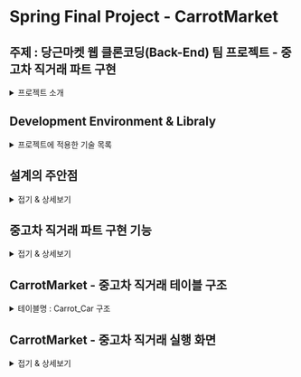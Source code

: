# Spring Final Project - CarrotMarket

## 주제 : 당근마켓 웹 클론코딩(Back-End) 팀 프로젝트 - 중고차 직거래 파트 구현
<details>
  <summary>프로젝트 소개</summary>

  - 국비 교육원 시절 파이널 프로젝트를 진행하며, 팀원들과 협의하여 무엇을 만들어 볼까?<br>
  하고 고민하다가 모두가 FE 보다는 BE쪽에 더 많은 흥미를 느끼고 있어서,<br>
  만들어 보고 싶은 기능들을 토론하여 정리하고 추려 보니<br>
  중고거래 플랫폼으로 유명한 "**당근마켓**" 웹 사이트가 적합 하겠다는<br>
  결론이 나오게 되어 진행하게 되었습니다.<br>

  - 해당 프로젝트는 프론트엔트 부분은 원본 사이트와 유사하게 개발 되었고,<br>
    백엔드 부분을 더 중점적으로 개발하게 된 첫 클론 코딩 팀 프로젝트 입니다.

  - **본 ReadMe 파일은 전체 프로젝트의 일부만 있으며,<br>
    필자 본인이 작업한 파트에 대한 내용만 게시되어 있음을 알려드립니다.**
  
  - **개발기간 : 23.05.15 ~ 23.6.13**

</details>

## Development Environment & Libraly
<details>
  <summary>프로젝트에 적용한 기술 목록</summary>
  
- **BE : Java(jdk15.0.2 version), SpringFramework(5.3.26 version) - Spring Legacy Project, Mybatis, Maven**
- **FE : HTML5, CSS3, JSP(Servlet), J-Query(A-Jax), JavaScript, BootStrap4**
- **DB : Oracle (DB & SQL)**
- **Server(WAS) : Apache Tomcat 9.0**
- **IDE(TOOL) : STS(3.9.18 version), SQLDEVELOPER(Oracle11g)**

</details>

## 설계의 주안점
<details>
  <summary>접기 & 상세보기</summary><br>

  - **당근마켓 웹 사이트에는 로그인/회원가입 기능이 QR코드로 인증받아서 앱과 연동되도록<br>
      처리 되어 있어서 별도로 로그인/회원가입 기능을 추가하였습니다.**
  - 프론트단 디자인은 벤치마킹한 원본 사이트와 최대한 비슷하게 구현 하였습니다.
  - 백엔드 부분을 중점적으로 개발 하였습니다.
</details>

## 중고차 직거래 파트 구현 기능
<details>
  <summary>접기 & 상세보기</summary><br>
  
- **로그인/회원가입**
- **게시판 (C, R, U, D) 기능 구현 (쇼핑몰 이미지 리스트 형식)**
- **파일 업로드 & 다운로드 기능 구현, 업로드 이미지 썸네일 형식으로 출력 (구현)**
- **페이징 처리**
- **카카오맵 api 연동**

</details>

## CarrotMarket - 중고차 직거래 테이블 구조
<details>
<summary>테이블명 : Carrot_Car 구조</summary><br><br>
  
![carrot_car - DB 테이블 구조](https://github.com/itrecipe/carrotmarket_project/assets/40875025/5174a4fc-688b-47e5-b287-f3bcd23016b3)
</details>

## CarrotMarket - 중고차 직거래 실행 화면
<details>
  <summary>접기 & 상세보기</summary><br><br>
  
  <summary>메인</summary><br>

  - CarrotMarket 메인 화면 입니다.
  
  ![carrotmarket_메인](https://github.com/itrecipe/carrotmarket_project/assets/40875025/0459cb81-e3bb-44f4-81bc-2209f6e12ddc)

  <summary>로그인</summary><br>

  ![carrotmarket_로그인](https://github.com/itrecipe/carrotmarket_project/assets/40875025/8915a1f1-ae69-45a8-8c2a-f48b08a2c27e)

  <summary>회원가입</summary><br>
  
  ![carrotmarket_회원가입](https://github.com/itrecipe/carrotmarket_project/assets/40875025/6409ab06-9c6e-4c82-a8ef-abff16012c26)

  <summary>중고차 직거래_메인</summary><br>
  - 메인 화면 상단은 BS4의 케러셀을 이용하였으며, 상품이 노출될 아래 페이지에는 이미지 리스트 형식으로 구현하였습니다.<br>
  - 케러셀 기능 하단에 "게시글 등록" 창으로 이동하여 매물 등록을 할 수 있도록 구현 하였습니다.<br><br>
  
  ![carrotmarket_중고차직거래_메인](https://github.com/itrecipe/carrotmarket_project/assets/40875025/b3a0177b-b698-461f-abd3-e2a2cfae7114)

  <summary>중고차 직거래_게시글 등록 & 파일 업로드</summary><br>
  - 게시글 등록을 할 수 있는 페이지이며, 파일(사진) 업로드와 함께 수행 할 수 있도록 구현 되었습니다.<br>

  ![image](https://github.com/itrecipe/carrotmarket_project/assets/40875025/90b9a6be-1d6f-4858-bc18-3eb2a192e69d)

  <summary>중고차 직거래_상세보기(1)</summary><br>
  - 게시글 상세보기 페이지 입니다.
  - 차량 등록에 필요한 정보들을 모두 입력하도록 구현 되었습니다.
  - 아래쪽에 현재 매물의 위치를 알 수 있도록 카카오맵 api를 사용하여 구현 하였습니다.
  - 댓글 기능이 구현 되어 있으나, 현재 미완성 입니다. (현재 작업 중)
  
  ![image](https://github.com/itrecipe/carrotmarket_project/assets/40875025/67d84119-9246-4d6f-b327-abf305f63231)
  
  <summary>중고차 직거래_상세보기(2)</summary><br>
  
  
  ![image](https://github.com/itrecipe/carrotmarket_project/assets/40875025/6da0c9ce-45bb-416a-a7a5-6b5446fc0e05)
  
  <summary>중고차 직거래_상세보기(3)</summary><br>
  
  ![image](https://github.com/itrecipe/carrotmarket_project/assets/40875025/ed88f0c5-8859-4eff-bf58-74b2d3f9b5e0)

  
  <summary>중고차 직거래_수정</summary><br>
  - 수정 버튼을 누르면 alert창이 뜨며 확인을 누를시 수정 페이지로 이동하게 되고,<br>
    취소를 누르면 종료가 되도록 구현하였습니다.<br>


  ![image](https://github.com/itrecipe/carrotmarket_project/assets/40875025/be801a1b-b0f6-4c2e-abc7-3e8ea0d5e484)


  
  <summary>중고차 직거래_삭제</summary><br>
  
</details>

